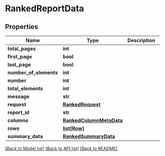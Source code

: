 # RankedReportData

## Properties
Name | Type | Description | Notes
------------ | ------------- | ------------- | -------------
**total_pages** | **int** |  | [optional] 
**first_page** | **bool** |  | [optional] 
**last_page** | **bool** |  | [optional] 
**number_of_elements** | **int** |  | [optional] 
**number** | **int** |  | [optional] 
**total_elements** | **int** |  | [optional] 
**message** | **str** |  | [optional] 
**request** | [**RankedRequest**](RankedRequest.md) |  | [optional] 
**report_id** | **str** |  | [optional] 
**columns** | [**RankedColumnMetaData**](RankedColumnMetaData.md) |  | [optional] 
**rows** | [**list[Row]**](Row.md) |  | [optional] 
**summary_data** | [**RankedSummaryData**](RankedSummaryData.md) |  | [optional] 

[[Back to Model list]](../README.md#documentation-for-models) [[Back to API list]](../README.md#documentation-for-api-endpoints) [[Back to README]](../README.md)

